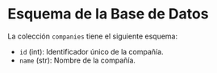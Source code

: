 # Esquema de la Base de Datos

La colección `companies` tiene el siguiente esquema:

- `id` (int): Identificador único de la compañía.
- `name` (str): Nombre de la compañía.
